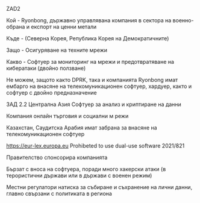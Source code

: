 ZAD2

Кой - Ryonbong, държавно управлявана компания в сектора на военно-обрана и експорт на ценни метали 

Къде - (Северна Корея, Република Корея на Демократичните)

Защо - Осигуряване на техните мрежи

Какво - Софтуер за мониторинг на мрежи и предотвратяване на кибератаки
(двойно ползване)

Не можем, защото както DPRK, така и компанията Ryonbong имат ембарго на внасяне на телекомуникационен софтуер, хардуер, както и софтуер с двойно предназначение

ЗАД 2.2
Централна Азия
Софтуер за анализ и криптиране на данни 

Компания онлайн търговия и социални м режи

Казахстан, Саудитска Арабия
имат забрана за внасяне на телекомуникационен софтуер


https://eur-lex.europa.eu
Prohibeted to use dual-use software
2021/821

Правителство спонсорира компанията

Бързат с вноса на софтуера, поради много хакерски атаки
(в терористични държави или в държави с военен режим)

Местни регулатори натиска за събиране и съхранение на лични данни, главно свързани с политиката в региона